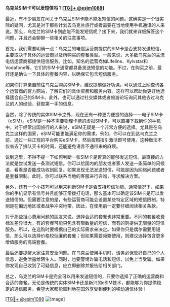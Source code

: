 **乌克兰SIM卡可以发短信吗？[[TG💪+ @esim1088](https://t.me/s/esim1088)]**

最近，有不少朋友在问关于乌克兰SIM卡能不能发短信的问题。这确实是一个很实际的疑问，尤其是对于那些计划去乌克兰旅行或者需要在当地使用手机通讯的人来说。那么，乌克兰的SIM卡到底能不能发短信呢？接下来，我们就来详细解答这个问题，并且还会聊聊一些相关的注意事项。

首先，我们需要明确一点：乌克兰的电信运营商提供的SIM卡是否支持发送短信，主要取决于具体的运营商以及所购买的套餐类型。一般来说，大多数乌克兰的主流电信运营商都提供短信服务。比如，知名的运营商如Lifeline、Kyivstar和Vodafone等，它们的SIM卡通常都具备发送短信的功能。不过，在购买之前，最好还是确认一下具体的套餐内容，以确保它包含短信服务。

如果你打算亲自前往乌克兰购买SIM卡，建议提前做好功课。可以通过上网查询各个运营商的官方网站，了解它们的具体资费和服务内容。这样可以帮助你更好地选择适合自己的SIM卡。此外，也可以通过社交媒体或者旅游论坛询问其他去过乌克兰的人的经验，获取第一手的信息。

当然，除了传统的实体SIM卡之外，现在还有一种更为便捷的选择——电子SIM卡（eSIM）。eSIM是一种不需要物理卡槽的虚拟SIM卡，可以直接下载到你的手机中。对于经常出国旅行的人来说，eSIM无疑是一个非常方便的选择。尤其是在乌克兰这样的国家，eSIM可能更能满足你的需求。例如，你可以在到达乌克兰之前，通过一些正规的平台购买eSIM卡，然后按照指引激活即可使用。这种做法不仅省去了排队买卡的时间，还能避免语言不通带来的麻烦。

说到这里，不得不提一下如何判断一张SIM卡是否真的能够发送短信。最直接的方法就是尝试发送一条测试短信。你可以给国内的朋友或者家人发送一条简单的问候语，看看是否能成功收到回复。如果发现无法发送短信，可能是因为网络问题或者是套餐限制。此时，你可以联系当地的客服进行咨询，寻求解决方案。

另外，还有一个小技巧可以用来判断SIM卡是否支持短信功能。通常情况下，如果你的手机显示有信号并且能够正常拨打电话，那么基本可以确定该SIM卡是可以发送短信的。但需要注意的是，有些运营商可能会设置某些特定区域的短信限制，特别是在偏远地区或者战争冲突地带。因此，在使用前一定要仔细阅读相关条款。

对于那些担心费用问题的朋友来说，选择合适的套餐也非常重要。不同的套餐收费标准差异很大，有的套餐可能只包含有限数量的短信，而有的则提供无限量的短信服务。所以，在选购时要根据自己的实际需求来决定。如果你只是偶尔需要用短信，那么可以选择价格较低廉的套餐；但如果需要频繁使用，则建议选择包含更多增值服务的高端套餐。

最后还要提醒大家注意安全问题。在乌克兰使用手机时，请务必保管好自己的个人信息，避免泄露给陌生人。同时，也要警惕诈骗电话和短信，以免上当受骗。如果你发现自己收到了可疑信息，应立即删除并报告给相关部门。

总之，乌克兰的SIM卡是完全可以用来发送短信的，只要你选择了正确的运营商和合适的套餐。无论是传统的实体SIM卡还是新兴的eSIM技术，都能够为你提供稳定的通信服务。希望大家都能顺利地在国外享受到便利的移动通信体验！

[[TG💪+ @esim1088](https://t.me/s/esim1088) ![Image](https://i.postimg.cc/4NQfJmqS/Snipaste-2025-05-13-00-14-12.png)]